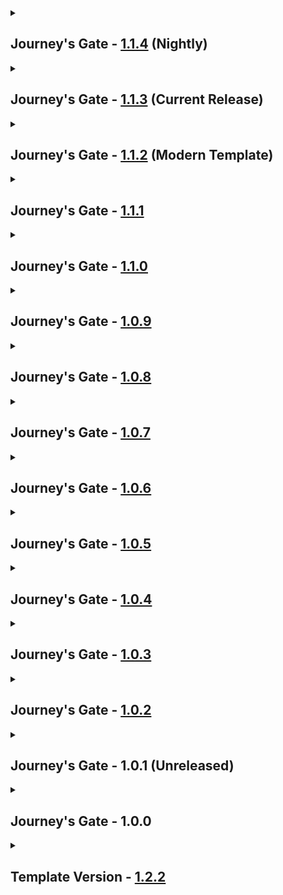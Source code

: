 <details close>
<summary><h2>
  Journey's Gate - <a href="">1.1.4</a> (Nightly)
</h2></summary><br>

- Additions
  - Mods
    - none
  - Resourcepacks / Shaderpacks
    - none
- Updates
  - Modpack
    - Abaddon Client - [1.1.9](https://github.com/Apollonu/Abaddon-Client/blob/main/CHANGELOG.md) -> [1.2.0](https://github.com/Apollonu/Abaddon-Client/blob/main/CHANGELOG.md)
  - Mods
    - none
  - Configs
    - none (?)
  - Resourcepacks / Shaderpacks
    - none
- Fixes
  - none
- Reverts / Removals
  - Reverts
    - none
  - Removals
    - none
</details>

<details close>
<summary><h2>
  Journey's Gate - <a href="https://www.curseforge.com/minecraft/modpacks/abaddon-vanilla/files/6756683">1.1.3</a> (Current Release)
</h2></summary><br>

- Additions
  - Mods
    - Blessfulled - [0.6](https://www.curseforge.com/minecraft/mc-mods/blessfulled/files/6624691)
    - Easel Does It! - [1.0.7](https://www.curseforge.com/minecraft/mc-mods/easel-does-it/files/6442916) + Blueprint - [7.1.3](https://www.curseforge.com/minecraft/mc-mods/blueprint/files/6408581)
    - Easy Anvils - [8.0.2](https://www.curseforge.com/minecraft/mc-mods/easy-anvils/files/5156621)
    - Fast Item Frames - [20.1.3](https://www.curseforge.com/minecraft/mc-mods/fast-item-frames/files/6670089)
    - Gallery - [1.0.3](https://www.curseforge.com/minecraft/mc-mods/gallery/files/6321203)
    - PotionLevelFix - [1.3.0](https://www.curseforge.com/minecraft/mc-mods/potionlevelfix/files/5787723)
    - Portfolio - [1.4.0](https://www.curseforge.com/minecraft/mc-mods/portfolio/files/5654124)
    - Skippy Pearls - [1.4.0](https://www.curseforge.com/minecraft/mc-mods/skippy-pearls/files/6252555)
    - ToroHealth Damage Indicators - [1.0.0](https://modrinth.com/mod/torohealth-damage-indicators-updated/version/1.20.1-forge-1)
    - Undertale Death Screen - [1.0.3](https://www.curseforge.com/minecraft/mc-mods/undertale-death-screen/files/6409262)
    - Vanilla Backport - [1.1.4.3](https://www.curseforge.com/minecraft/mc-mods/vanillabackport/files/6696334) + Platform [1.2.10.1](https://www.curseforge.com/minecraft/mc-mods/platform/files/6673724)
  - Resourcepacks / Shaderpacks
    - Gallery Portfolio Compat - [1.4.0](https://www.curseforge.com/minecraft/texture-packs/gallery-portfolio-compat/files/6499683)
    - Glowing Ender Dragon - [1.0.0](https://www.curseforge.com/minecraft/texture-packs/glowing-ender-dragon/files/4409148)
- Updates
  - Modpack
    - Abaddon Client - [1.1.8](https://github.com/Apollonu/Abaddon-Client/blob/main/CHANGELOG.md) -> [1.1.9](https://github.com/Apollonu/Abaddon-Client/blob/main/CHANGELOG.md)
  - Mods
    - Additional Placements - [2.2.2](https://www.curseforge.com/minecraft/mc-mods/additional-placements/files/6186584) -> [2.3.1](https://www.curseforge.com/minecraft/mc-mods/additional-placements/files/6596667)
    - Exposure - [1.7.13](https://www.curseforge.com/minecraft/mc-mods/exposure/files/6436177) -> [1.7.16](https://www.curseforge.com/minecraft/mc-mods/exposure/files/6655718)
    - Farmer's Delight - [1.2.7](https://www.curseforge.com/minecraft/mc-mods/farmers-delight/files/6154802) -> [1.2.8](https://www.curseforge.com/minecraft/mc-mods/farmers-delight/files/6597298)
    - FootprintParticle - [0.5.2](https://www.curseforge.com/minecraft/mc-mods/footprintparticle/files/5476636) -> [0.5.3](https://www.curseforge.com/minecraft/mc-mods/footprintparticle/files/6684366)
    - Horseman - [1.3.6](https://www.curseforge.com/minecraft/mc-mods/horseman/files/6485888) -> [1.3.9](https://www.curseforge.com/minecraft/mc-mods/horseman/files/6605523)
    - Lithostitched - [1.4.0](https://www.curseforge.com/minecraft/mc-mods/lithostitched/files/6070361) -> [1.4.11](https://www.curseforge.com/minecraft/mc-mods/lithostitched/files/6742615)
    - Moonlight Lib - [2.14.1](https://www.curseforge.com/minecraft/mc-mods/selene/files/6507197) -> [2.14.13](https://www.curseforge.com/minecraft/mc-mods/selene/files/6740431)
    - Scholar - [1.1.5](https://www.curseforge.com/minecraft/mc-mods/scholar/files/6368136) -> [1.1.5.1](https://www.curseforge.com/minecraft/mc-mods/scholar/files/6534456)
    - Shoulder Surfing Reloaded - [4.11.1](https://www.curseforge.com/minecraft/mc-mods/shoulder-surfing-reloaded/files/6499361) -> [4.13.2](https://www.curseforge.com/minecraft/mc-mods/shoulder-surfing-reloaded/files/6744389)
    - Snow Under Trees - [1.4.10](https://www.curseforge.com/minecraft/mc-mods/snow-under-trees/files/6378650) -> [1.4.12](https://www.curseforge.com/minecraft/mc-mods/snow-under-trees/files/6751711)
    - Snow! Real Magic! - [10.6.1](https://www.curseforge.com/minecraft/mc-mods/snow-real-magic/files/6270136) -> [10.6.2](https://www.curseforge.com/minecraft/mc-mods/snow-real-magic/files/6531952)
    - Supplementaries - [3.1.30](https://www.curseforge.com/minecraft/mc-mods/supplementaries/files/6463022) -> [3.1.36](https://www.curseforge.com/minecraft/mc-mods/supplementaries/files/6749363)
    - Tide - [1.5.0](https://www.curseforge.com/minecraft/mc-mods/tide/files/6106864) -> [1.6.2](https://www.curseforge.com/minecraft/mc-mods/tide/files/6712795)
  - Configs
    - [Aileron](https://www.curseforge.com/minecraft/mc-mods/aileron) (Cloud Height + Campfire Boost)
    - [Blessfulled](https://www.curseforge.com/minecraft/mc-mods/blessfulled/files/6624691) (Size)
    - [DefaultSettings](https://www.curseforge.com/minecraft/mc-mods/defaultsettings)
    - [Easy Anvils](https://www.curseforge.com/minecraft/mc-mods/easy-anvils)
    - [Fast Paintings](https://www.curseforge.com/minecraft/mc-mods/fast-paintings)
    - [Forgery](https://www.curseforge.com/minecraft/mc-mods/forgery)
    - [Gallery](https://www.curseforge.com/minecraft/mc-mods/gallery) (Disabled Selector)
    - [MidnightLib](https://www.curseforge.com/minecraft/mc-mods/midnightlib) (Button)
    - [Quark](https://www.curseforge.com/minecraft/mc-mods/quark) (Compreessed Blocks, Foxhound, Glass Item Frame, Wraith)
    - [Shoulder Surfing Reloaded](https://www.curseforge.com/minecraft/mc-mods/shoulder-surfing-reloaded) (Update)
    - [Supplemtaries](https://www.curseforge.com/minecraft/mc-mods/supplementaries) (Quiver)
    - [ToroHealth Damage Indicators](https://modrinth.com/mod/torohealth-damage-indicators-updated) (Offset, Damage)
  - Resourcepacks / Shaderpacks
    - none
- Fixes
  - none
- Reverts / Removals
  - Reverts
    - none
  - Removals
    - [Backport Paintings 1.21](https://www.curseforge.com/minecraft/mc-mods/paintings-1-21-backport)
    - [EMI Loot](https://www.curseforge.com/minecraft/mc-mods/emi-loot)
</details>

<details close>
<summary><h2>
  Journey's Gate - <a href="https://www.curseforge.com/minecraft/modpacks/abaddon-vanilla/files/6511099">1.1.2</a> (Modern Template)
</h2></summary><br>

- Additions
  - Mods
    - Better End Cities Vanilla - [1.0.0](https://www.curseforge.com/minecraft/mc-mods/better-end-cities-vanilla/files/5238542)
    - Better End Island - [2.0.6](https://www.curseforge.com/minecraft/mc-mods/yungs-better-end-island/files/5193815)
    - Better Nether Fortresses - [2.0.6](https://www.curseforge.com/minecraft/mc-mods/yungs-better-nether-fortresses/files/5193465)
    - Better Strongholds - [4.0.3](https://www.curseforge.com/minecraft/mc-mods/yungs-better-strongholds/files/4769083)
    - Bigger Better End Cities - [1.0.0](https://www.curseforge.com/minecraft/mc-mods/bigger-better-end-cities/files/5313081)
    - Carrot Rarity - [0.3](https://www.curseforge.com/minecraft/mc-mods/carrot-rarity/files/6078199)
    - ChoiceTheorem's Overhauled Village - [3.4.14](https://www.curseforge.com/minecraft/mc-mods/choicetheorems-overhauled-village/files/6459777) + Lithostitched - [1.4](https://www.curseforge.com/minecraft/mc-mods/lithostitched/files/6070361)
    - Farmer's Delight - [1.2.7](https://www.curseforge.com/minecraft/mc-mods/farmers-delight/files/6154802)
    - FootprintParticle - [0.5.2](https://www.curseforge.com/minecraft/mc-mods/footprintparticle/files/5476636)
    - Sidekick - [2.0.5](https://www.curseforge.com/minecraft/mc-mods/sidekick/files/4748867)
    - Smarter Farmers - [2.1.2](https://www.curseforge.com/minecraft/mc-mods/smarter-farmers-farmers-replant/files/6331323)
    - Spawn Animations - [1.10.1](https://www.curseforge.com/minecraft/mc-mods/spawn-animations-mod/files/6448104)
    - Tide - [1.5.0](https://www.curseforge.com/minecraft/mc-mods/tide/files/6106864)
  - Resourcepacks / Shaderpacks
    - none
- Updates
  - Modpack
    - Abaddon Client - [1.1.7](https://github.com/Apollonu/Abaddon-Client/blob/main/CHANGELOG.md) -> [1.1.8](https://github.com/Apollonu/Abaddon-Client/blob/main/CHANGELOG.md)
  - Mods
    - Amendments - [1.2.18](https://www.curseforge.com/minecraft/mc-mods/amendments/files/6181548) -> [1.2.19](https://www.curseforge.com/minecraft/mc-mods/amendments/files/6259599)
    - Bedspreads - [6.2.0](https://www.curseforge.com/minecraft/mc-mods/bedspreads/files/4597918) -> [6.3.0](https://www.curseforge.com/minecraft/mc-mods/bedspreads/files/6401865)
    - Exposure - [1.7.9](https://www.curseforge.com/minecraft/mc-mods/exposure/files/6194975) -> [1.7.13](https://www.curseforge.com/minecraft/mc-mods/exposure/files/6436177)
    - FLIB - [0.0.14](https://www.curseforge.com/minecraft/mc-mods/flib/files/5495793) -> [0.0.15](https://www.curseforge.com/minecraft/mc-mods/flib/files/6369719)
    - Fzzy Config - [0.6.5fix1](https://www.curseforge.com/minecraft/mc-mods/fzzy-config/files/6283847) -> [0.6.9](https://www.curseforge.com/minecraft/mc-mods/fzzy-config/files/6405142)
    - Horseman - [1.1.4](https://www.curseforge.com/minecraft/mc-mods/horseman/files/5681173) -> [1.3.6](https://www.curseforge.com/minecraft/mc-mods/horseman/files/6485888)
    - Kiwi - [11.8.30](https://www.curseforge.com/minecraft/mc-mods/kiwi/files/6184688) -> [11.8.31](https://www.curseforge.com/minecraft/mc-mods/kiwi/files/6466335)
    - Let Me Despawn - [1.4.4](https://www.curseforge.com/minecraft/mc-mods/let-me-despawn/files/5803583) -> [1.5.0](https://www.curseforge.com/minecraft/mc-mods/let-me-despawn/files/6311230)
    - Moonlight Lib - [2.13.73](https://www.curseforge.com/minecraft/mc-mods/selene/files/6301468) -> [2.14.1](https://www.curseforge.com/minecraft/mc-mods/selene/files/6507197)
    - Polymorph - [0.49.8](https://www.curseforge.com/minecraft/mc-mods/polymorph/files/5995253) -> [0.49.10](https://www.curseforge.com/minecraft/mc-mods/polymorph/files/6450982)
    - Pretty Rain - [1.1.0](https://www.curseforge.com/minecraft/mc-mods/pretty-rain/files/6195984) -> [1.1.3](https://www.curseforge.com/minecraft/mc-mods/pretty-rain/files/6411988)
    - Quark - [4.0-460](https://www.curseforge.com/minecraft/mc-mods/quark/files/5594847) -> [4.0-462](https://www.curseforge.com/minecraft/mc-mods/quark/files/6427817)
    - Scholar - [1.1.0](https://www.curseforge.com/minecraft/mc-mods/scholar/files/6300237) -> [1.1.5](https://www.curseforge.com/minecraft/mc-mods/scholar/files/6368136)
    - Simple Snowy Fix - [2.1.2](https://www.curseforge.com/minecraft/mc-mods/simple-snowy-fix-forge-fabric/files/6296542) -> [2.1.3](https://www.curseforge.com/minecraft/mc-mods/simple-snowy-fix-forge-fabric/files/6353157)
    - Shoulder Surfing Reloaded - [4.10.1](https://www.curseforge.com/minecraft/mc-mods/shoulder-surfing-reloaded/files/6268158) -> [4.11.1](https://www.curseforge.com/minecraft/mc-mods/shoulder-surfing-reloaded/files/6499361)
    - Snow Under Trees - [1.4.9](https://www.curseforge.com/minecraft/mc-mods/snow-under-trees/files/6173030) -> [1.4.10](https://www.curseforge.com/minecraft/mc-mods/snow-under-trees/files/6378650)
    - Supplementaries - [3.1.18](https://www.curseforge.com/minecraft/mc-mods/supplementaries/files/6228530) -> [3.1.30](https://www.curseforge.com/minecraft/mc-mods/supplementaries/files/6463022)
    - Variable Spawner Hardness - [1.4.0](https://www.curseforge.com/minecraft/mc-mods/variable-spawner-hardness/files/4593378) -> [1.4.2](https://www.curseforge.com/minecraft/mc-mods/variable-spawner-hardness/files/6407087)
    - Watut - [1.2.2](https://www.curseforge.com/minecraft/mc-mods/what-are-they-up-to/files/6299347) -> [1.2.3](https://www.curseforge.com/minecraft/mc-mods/what-are-they-up-to/files/6315241)
    - Zeta - [1.0-24](https://www.curseforge.com/minecraft/mc-mods/zeta/files/5597406) -> [1.0-30](https://www.curseforge.com/minecraft/mc-mods/zeta/files/6432578)
  - Configs
    - [Additional Placements](https://www.curseforge.com/minecraft/mc-mods/additional-placements) (Tags)
    - [Better Mineshafts](https://www.curseforge.com/minecraft/mc-mods/yungs-better-mineshafts-forge) (Minimum Y-Axis)
    - [Bigger Better End Cities](https://www.curseforge.com/minecraft/mc-mods/bigger-better-end-cities)
    - [FootprintParticle](https://www.curseforge.com/minecraft/mc-mods/footprintparticle)
    - [Illuminations](https://www.curseforge.com/minecraft/mc-mods/illuminations) (More Particles)
    - [Sparse Structures](https://www.curseforge.com/minecraft/mc-mods/ssr) (Less Spread)
    - [Spawn Animations](https://www.curseforge.com/minecraft/mc-mods/spawn-animations-mod)
    - [Tide](https://www.curseforge.com/minecraft/mc-mods/tide)
  - Resourcepacks / Shaderpacks
    - none
- Fixes
  - none
- Reverts / Removals
  - Reverts
    - none
  - Removals
    - [Dye Depot](https://www.curseforge.com/minecraft/mc-mods/dye-depot)
    - [Dye The World](https://www.curseforge.com/minecraft/mc-mods/dye-the-world)
</details>

<details close>
<summary><h2>
  Journey's Gate - <a href="https://www.curseforge.com/minecraft/modpacks/abaddon-vanilla/files/6302024">1.1.1</a>
</h2></summary><br>

- Additions
  - Mods
    - Dye Depot - [1.0.0](https://www.curseforge.com/minecraft/mc-mods/dye-depot/files/5204263)
    - Dye The World - [1.1.2](https://www.curseforge.com/minecraft/mc-mods/dye-the-world/files/6130309)
    - Experimental Settings Disabler - [3.0](https://www.curseforge.com/minecraft/mc-mods/experimental-settings-disabler/files/4815025)
    - Simple Snowy Fix - [2.1.2](https://www.curseforge.com/minecraft/mc-mods/simple-snowy-fix-forge-fabric/files/6296542)
  - Resourcepacks / Shaderpacks
    - none
- Updates
  - Modpack
    - Abaddon Client - [1.1.7](https://github.com/Apollonu/Abaddon-Client/blob/main/CHANGELOG.md)
  - Mods
    - Fzzy Config - [0.6.5-fix1](https://www.curseforge.com/minecraft/mc-mods/fzzy-config/files/6283847)
    - Kiwi - [11.8.30](https://www.curseforge.com/minecraft/mc-mods/kiwi/files/6184688)
    - KleeSlabs - [15.0.6](https://www.curseforge.com/minecraft/mc-mods/kleeslabs/files/6226684)
    - Moonlight Lib - [2.13.73](https://www.curseforge.com/minecraft/mc-mods/selene/files/6301468)
    - Scholar - [1.1.0](https://www.curseforge.com/minecraft/mc-mods/scholar/files/6300237)
    - Shoulder Surfing Reloaded - [4.10.1](https://www.curseforge.com/minecraft/mc-mods/shoulder-surfing-reloaded/files/6268158)
    - Snow! Real Magic! - [10.6.1](https://www.curseforge.com/minecraft/mc-mods/snow-real-magic/files/6270136)
    - Soul fire'd - [4.0.11](https://www.curseforge.com/minecraft/mc-mods/soul-fire-d/files/6248077)
    - Supplementaries - [3.1.18](https://www.curseforge.com/minecraft/mc-mods/supplementaries/files/6228530)
    - Watut- [1.2.2](https://www.curseforge.com/minecraft/mc-mods/what-are-they-up-to/files/6299347)
  - Configs
    - [Quark](https://www.curseforge.com/minecraft/mc-mods/quark)
    - [Supplementaries](https://www.curseforge.com/minecraft/mc-mods/supplementaries)
  - Resourcepacks / Shaderpacks
    - none
- Fixes
  - none
- Reverts / Removals
  - Reverts
    - none
  - Removals
    - [TerraBlender](https://www.curseforge.com/minecraft/mc-mods/terrablender)
</details>

<details close>
<summary><h2>
  Journey's Gate - <a href="https://www.curseforge.com/minecraft/modpacks/abaddon-vanilla/files/6228246">1.1.0</a>
</h2></summary><br>

- Additions
  - Mods
    - none
  - Resourcepacks / Shaderpacks
    - none
- Updates
  - Modpack
    - none
  - Mods
    - none
  - Configs
    - none
  - Resourcepacks / Shaderpacks
    - none
- Fixes
  - none
- Reverts / Removals
  - Reverts
    - [Nightosphere](https://modrinth.com/datapack/nightosphere)
  - Removals
    - none
</details>

<details close>
<summary><h2>
  Journey's Gate - <a href="https://www.curseforge.com/minecraft/modpacks/abaddon-vanilla/files/6217923">1.0.9</a>
</h2></summary><br>

- Additions
  - Mods
    - [Amplified Nether](https://www.curseforge.com/minecraft/mc-mods/amplified-nether)
    - [Better Dungeons](https://www.curseforge.com/minecraft/mc-mods/yungs-better-dungeons) + [YUNG's API](https://www.curseforge.com/minecraft/mc-mods/yungs-api)
    - [Better Mineshafts](https://www.curseforge.com/minecraft/mc-mods/yungs-better-mineshafts-forge)
    - [Better Ocean Monuments](https://www.curseforge.com/minecraft/mc-mods/yungs-better-ocean-monuments)
    - Carry On
  - Resourcepacks / Shaderpacks
    - none
- Updates
  - Modpack
    - Abaddon Client - [1.1.6](https://github.com/Apollonu/Abaddon-Client/blob/main/CHANGELOG.md)
  - Mods
    - [Additional Placements](https://www.curseforge.com/minecraft/mc-mods/additional-placements)
    - [Amendments](https://www.curseforge.com/minecraft/mc-mods/amendments)
    - [Exposure](https://www.curseforge.com/minecraft/mc-mods/exposure)
    - [Snow Under Trees](https://www.curseforge.com/minecraft/mc-mods/snow-under-trees)
  - Configs
    - [Better Dungeons](https://www.curseforge.com/minecraft/mc-mods/yungs-better-dungeons)
    - [Carry On](https://www.curseforge.com/minecraft/mc-mods/carry-on)
    - [Quark](https://www.curseforge.com/minecraft/mc-mods/quark)
    - [Sparse Structures](https://www.curseforge.com/minecraft/mc-mods/ssr)
    - [Supplementaries](https://www.curseforge.com/minecraft/mc-mods/supplementaries)
  - Resourcepacks / Shaderpacks
    - none
- Fixes
  - none
- Reverts / Removals
  - Reverts
    - none
  - Removals
    - [Better Beacons](https://www.curseforge.com/minecraft/bukkit-plugins/better-beacons)
    - [Nightosphere](https://modrinth.com/datapack/nightosphere)
    - [No See, No Tick](https://www.curseforge.com/minecraft/mc-mods/no-see-no-tick)
</details>

<details close>
<summary><h2>
  Journey's Gate - <a href="https://www.curseforge.com/minecraft/modpacks/abaddon-vanilla/files/6148432">1.0.8</a>
</h2></summary><br>

- Additions
  - Mods
    - [Aileron](https://www.curseforge.com/minecraft/mc-mods/aileron)
  - Resourcepacks / Shaderpacks
    - none
- Updates
  - Modpack
    - Abaddon Client - [1.1.5](https://github.com/Apollonu/Abaddon-Client/blob/main/CHANGELOG.md)
  - Mods
    - [Amendments](https://www.curseforge.com/minecraft/mc-mods/amendments)
    - [Cobweb](https://www.curseforge.com/minecraft/mc-mods/cobweb)
    - [Etched](https://www.curseforge.com/minecraft/mc-mods/etched)
    - [Kiwi](https://www.curseforge.com/minecraft/mc-mods/kiwi)
    - [KleeSlabs](https://www.curseforge.com/minecraft/mc-mods/kleeslabs)
    - [Polymorph](https://www.curseforge.com/minecraft/mc-mods/polymorph)
    - [Soul fire'd](https://www.curseforge.com/minecraft/mc-mods/soul-fire-d)
    - [Snow Under Trees](https://www.curseforge.com/minecraft/mc-mods/snow-under-trees)
    - [Snow! Real Magic!](https://www.curseforge.com/minecraft/mc-mods/snow-real-magic)
    - [Supplementaries](https://www.curseforge.com/minecraft/mc-mods/supplementaries)
  - Configs
    - [Aileron](https://www.curseforge.com/minecraft/mc-mods/aileron)
    - [Quark](https://www.curseforge.com/minecraft/mc-mods/quark)
    - [Supplementaries](https://www.curseforge.com/minecraft/mc-mods/supplementaries)
  - Resourcepacks / Shaderpacks
    - none
- Fixes
  - none
- Reverts / Removals
  - Reverts
    - none
  - Removals
    - none
</details>

<details close>
<summary><h2>
  Journey's Gate - <a href="https://www.curseforge.com/minecraft/modpacks/abaddon-vanilla/files/6105034">1.0.7</a>
</h2></summary><br>

- Additions
  - Mods
    - [No See, No Tick](https://www.curseforge.com/minecraft/mc-mods/no-see-no-tick)
    - [Nullscape](https://www.curseforge.com/minecraft/mc-mods/nullscape)
  - Resourcepacks / Shaderpacks
    - none
- Updates
  - Modpack
    - Abaddon Client - [1.1.4](https://github.com/Apollonu/Abaddon-Client/blob/main/CHANGELOG.md)
  - Mods
    - [Additional Placements](https://www.curseforge.com/minecraft/mc-mods/additional-placements)
  - Configs
    - [Additional Placements](https://www.curseforge.com/minecraft/mc-mods/additional-placements)
    - [Better Days](https://www.curseforge.com/minecraft/mc-mods/betterdays)
    - [Forgery](https://www.curseforge.com/minecraft/mc-mods/forgery)
    - [Quark](https://www.curseforge.com/minecraft/mc-mods/quark)
    - [Supplementaries](https://www.curseforge.com/minecraft/mc-mods/supplementaries)
  - Resourcepacks / Shaderpacks
    - none
- Fixes
  - Checker Block
- Reverts / Removals
  - Reverts
    - none
  - Removals
    - none
</details>

<details close>
<summary><h2>
  Journey's Gate - <a href="https://www.curseforge.com/minecraft/modpacks/abaddon-vanilla/files/6057090">1.0.6</a>
</h2></summary><br>

- Additions
  - Mods
    - none
  - Resourcepacks / Shaderpacks
    - none
- Updates
  - Modpack
    - Abaddon Client - [1.1.3](https://github.com/Apollonu/Abaddon-Client/blob/main/CHANGELOG.md)
  - Mods
    - [Detected setBlock Be Gone](https://www.curseforge.com/minecraft/mc-mods/detected-setblock-be-gone)
  - Configs
    - [Additional Placements](https://www.curseforge.com/minecraft/mc-mods/additional-placements)
    - [Zeta](https://www.curseforge.com/minecraft/mc-mods/zeta) (Crashes)
  - Resourcepacks / Shaderpacks
    - none
- Fixes
  - none
- Reverts / Removals
  - Reverts
    - none
  - Removals
    - [Deeper Caves](https://www.curseforge.com/minecraft/mc-mods/deeper-caves) (MCCreator)
    - [Item Obliterator](https://www.curseforge.com/minecraft/mc-mods/item-obliterator)
    - [River Redux](https://www.curseforge.com/minecraft/mc-mods/river-redux)
</details>

<details close>
<summary><h2>
  Journey's Gate - <a href="https://www.curseforge.com/minecraft/modpacks/abaddon-vanilla/files/6044229">1.0.5</a>
</h2></summary><br>

- Additions
  - Mods
    - none
  - Resourcepacks / Shaderpacks
    - none
- Updates
  - Modpack
    - none
  - Mods
    - none
  - Configs
    - [Additional Placements](https://www.curseforge.com/minecraft/mc-mods/additional-placements) (Tooltips)
  - Resourcepacks / Shaderpacks
    - none
- Fixes
  - none
- Reverts / Removals
  - Reverts
    - none
  - Removals
    - none
</details>

<details close>
<summary><h2>
  Journey's Gate - <a href="https://www.curseforge.com/minecraft/modpacks/abaddon-vanilla/files/6026131">1.0.4</a>
</h2></summary><br>

- Additions
  - Mods
    - [BetterBurning](https://www.curseforge.com/minecraft/mc-mods/better-burning)
    - [Deeper Caves](https://www.curseforge.com/minecraft/mc-mods/deeper-caves)
    - [Item Obliterator](https://www.curseforge.com/minecraft/mc-mods/item-obliterator)
    - [Nightoshpere](https://modrinth.com/datapack/nightosphere)
    - [Watut](https://www.curseforge.com/minecraft/mc-mods/what-are-they-up-to)
  - Resourcepacks / Shaderpacks
    - none
- Updates
  - Modpack
    - Abaddon Client [1.1.2](https://github.com/Apollonu/Abaddon-Client/blob/main/CHANGELOG.md)
  - Mods
    - none
  - Configs
    - [Item Obliterator](https://www.curseforge.com/minecraft/mc-mods/item-obliterator)
  - Resourcepacks / Shaderpacks
    - none
- Fixes
  - none
- Reverts / Removals
  - Reverts
    - none
  - Removals
    - none
</details>

<details close>
<summary><h2>
  Journey's Gate - <a href="https://www.curseforge.com/minecraft/modpacks/abaddon-vanilla/files/6022843">1.0.3</a>
</h2></summary><br>

- Additions
  - Mods
    - none
  - Resourcepacks / Shaderpacks
    - [Miniature Shader](https://www.curseforge.com/minecraft/shaders/miniature-shader)
- Updates
  - Modpack
    - none
  - Mods
    - none
  - Configs
    - [Default Options](https://www.curseforge.com/minecraft/mc-mods/default-options) (Controls)
  - Resourcepacks / Shaderpacks
    - none
- Fixes
  - none
- Reverts / Removals
  - Reverts
    - none
  - Removals
    - none
</details>

<details close>
<summary><h2>
  Journey's Gate - <a href="https://www.curseforge.com/minecraft/modpacks/abaddon-vanilla/files/6020368">1.0.2</a>
</h2></summary><br>

- Additions
  - Mods
    - All 56
  - Resourcepacks / Shaderpacks
    - none
- Updates
  - Modpack
    - Abaddon Client - [1.1.0](https://github.com/Apollonu/Abaddon-Client/blob/main/CHANGELOG.md)
  - Mods
    - none
  - Configs
    - none
  - Resourcepacks / Shaderpacks
    - none
- Fixes
  - none
- Reverts / Removals
  - Reverts
    - none
  - Removals
    - none
</details>

<details close>
<summary><h2>
  Journey's Gate - 1.0.1 (Unreleased)
</h2></summary><br>

- Additions
  - Mods
    - [Customizable Elytra](https://www.curseforge.com/minecraft/mc-mods/customizable-elytra)
    - [Fast Leaf Decay](https://www.curseforge.com/minecraft/mc-mods/fast-leaf-decay)
    - [HT's TreeChop](https://www.curseforge.com/minecraft/mc-mods/treechop)
    - [Ocean Floor](https://www.curseforge.com/minecraft/mc-mods/ocean-floor-clay-sand-and-dirt)
    - [Regrowth](https://www.curseforge.com/minecraft/mc-mods/regrowth)
    - [River Redux](https://www.curseforge.com/minecraft/mc-mods/river-redux)
    - [ShieldBanner Fix](https://www.curseforge.com/minecraft/mc-mods/shield-banner-fix)
    - [Stony Cliffs Are Cool](https://www.curseforge.com/minecraft/mc-mods/stony-cliffs-are-cool)
    - [Tumbleweed](https://www.curseforge.com/minecraft/mc-mods/tumbleweed)
  - Resourcepacks / Shaderpacks
    - none
- Updates
  - Modpack
    - none
  - Mods
    - Client
  - Configs
    - none
  - Resourcepacks / Shaderpacks
    - none
- Fixes
  - Customizable Elytra w/ 3D Skin Layers
- Reverts / Removals
  - Reverts
    - none
  - Removals
    - [Elytra Trims](https://www.curseforge.com/minecraft/mc-mods/elytra-trims)
</details>

<details close>
<summary><h2>
  Journey's Gate - 1.0.0
</h2></summary><br>

- Additions
  - Mods
    - none
  - Resourcepacks / Shaderpacks
    - none
- Updates
  - Modpack
    - none
  - Mods
    - none
  - Configs
    - Only Modified
  - Resourcepacks / Shaderpacks
    - none
- Fixes
  - none
- Reverts / Removals
  - Reverts
    - none
  - Removals
    - [PBOSB](https://www.curseforge.com/minecraft/mc-mods/pbosb-projectiles-bounce-off-slime-blocks)
</details>

<details close>
<summary><h2>
  Template Version - <a href="">1.2.2</a>
</h2></summary><br>

- Additions
  - Mods
    - none - 0.0.0
  - Resourcepacks / Shaderpacks
    - none - 0.0.0
- Updates
  - Modpack
    - none
  - Mods
    - none 0.0.0 -> 0.0.0
  - Configs
    - none (?)
  - Resourcepacks / Shaderpacks
    - none 0.0.0 -> 0.0.0
- Fixes
  - none
- Reverts / Removals
  - Reverts
    - none
  - Removals
    - none
</details>
